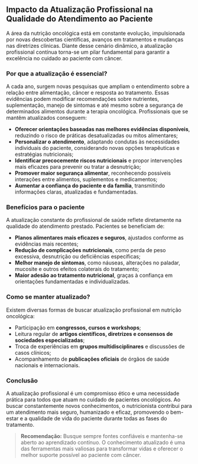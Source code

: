 ## Impacto da Atualização Profissional na Qualidade do Atendimento ao Paciente

A área da nutrição oncológica está em constante evolução, impulsionada por novas descobertas científicas, avanços em tratamentos e mudanças nas diretrizes clínicas. Diante desse cenário dinâmico, a atualização profissional contínua torna-se um pilar fundamental para garantir a excelência no cuidado ao paciente com câncer.

### Por que a atualização é essencial?

A cada ano, surgem novas pesquisas que ampliam o entendimento sobre a relação entre alimentação, câncer e resposta ao tratamento. Essas evidências podem modificar recomendações sobre nutrientes, suplementação, manejo de sintomas e até mesmo sobre a segurança de determinados alimentos durante a terapia oncológica. Profissionais que se mantêm atualizados conseguem:

- **Oferecer orientações baseadas nas melhores evidências disponíveis**, reduzindo o risco de práticas desatualizadas ou mitos alimentares;
- **Personalizar o atendimento**, adaptando condutas às necessidades individuais do paciente, considerando novas opções terapêuticas e estratégias nutricionais;
- **Identificar precocemente riscos nutricionais** e propor intervenções mais eficazes para prevenir ou tratar a desnutrição;
- **Promover maior segurança alimentar**, reconhecendo possíveis interações entre alimentos, suplementos e medicamentos;
- **Aumentar a confiança do paciente e da família**, transmitindo informações claras, atualizadas e fundamentadas.

### Benefícios para o paciente

A atualização constante do profissional de saúde reflete diretamente na qualidade do atendimento prestado. Pacientes se beneficiam de:

- **Planos alimentares mais eficazes e seguros**, ajustados conforme as evidências mais recentes;
- **Redução de complicações nutricionais**, como perda de peso excessiva, desnutrição ou deficiências específicas;
- **Melhor manejo de sintomas**, como náuseas, alterações no paladar, mucosite e outros efeitos colaterais do tratamento;
- **Maior adesão ao tratamento nutricional**, graças à confiança em orientações fundamentadas e individualizadas.

### Como se manter atualizado?

Existem diversas formas de buscar atualização profissional em nutrição oncológica:

- Participação em **congressos, cursos e workshops**;
- Leitura regular de **artigos científicos, diretrizes e consensos de sociedades especializadas**;
- Troca de experiências em **grupos multidisciplinares** e discussões de casos clínicos;
- Acompanhamento de **publicações oficiais** de órgãos de saúde nacionais e internacionais.

### Conclusão

A atualização profissional é um compromisso ético e uma necessidade prática para todos que atuam no cuidado de pacientes oncológicos. Ao buscar constantemente novos conhecimentos, o nutricionista contribui para um atendimento mais seguro, humanizado e eficaz, promovendo o bem-estar e a qualidade de vida do paciente durante todas as fases do tratamento.

> **Recomendação:** Busque sempre fontes confiáveis e mantenha-se aberto ao aprendizado contínuo. O conhecimento atualizado é uma das ferramentas mais valiosas para transformar vidas e oferecer o melhor suporte possível ao paciente com câncer.